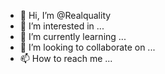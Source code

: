 - 👋 Hi, I’m @Realquality
- 👀 I’m interested in ...
- 🌱 I’m currently learning ...
- 💞️ I’m looking to collaborate on ...
- 📫 How to reach me ...

<!---
Realquality/Realquality is a ✨ special ✨ repository because its `README.md` (this file) appears on your GitHub profile.
You can click the Preview link to take a look at your changes.
--->
